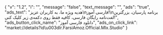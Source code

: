 {
  "v": "1.2",
  "i": "",
  "message": "false",
  "text_message": "",
  "ads": "true",
  "ads_text": "هدیه ویژه ما، به کاربران عزیز\nفارسی آموز!\nبرنامه پارسیان، بزرگترین لغت‌نامه رایگان فارسی، کافیه فقط روی دکمه‌ی زیر کلیک کنی!",
  "ads_button_click_name": "دانلود فارسی آموز",
  "ads_on_click_link": "market://details?id\u003dIr.FarsiAmoz.Official.Mlx.Studio"
}
